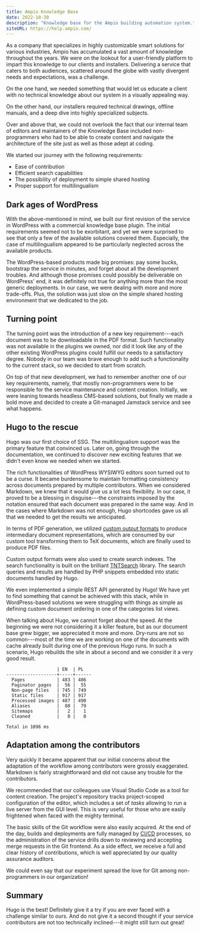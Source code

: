 ```yaml
---
title: Ampio Knowledge Base
date: 2022-10-30
description: "Knowledge base for the Ampio building automation system."
siteURL: https://help.ampio.com/
---
```


As a company that specializes in highly customizable smart solutions for various industries, Ampio has accumulated a vast amount of knowledge throughout the years. We were on the lookout for a user-friendly platform to impart this knowledge to our clients and installers. Delivering a service that caters to both audiences, scattered around the globe with vastly divergent needs and expectations, was a challenge.

On the one hand, we needed something that would let us educate a client with no technical knowledge about our system in a visually appealing way.

On the other hand, our installers required technical drawings, offline manuals, and a deep dive into highly specialized subjects.

Over and above that, we could not overlook the fact that our internal team of editors and maintainers of the Knowledge Base included non-programmers who had to be able to create content and navigate the architecture of the site just as well as those adept at coding.

We started our journey with the following requirements:

- Ease of contribution
- Efficient search capabilities
- The possibility of deployment to simple shared hosting
- Proper support for multilingualism

## Dark ages of WordPress

With the above-mentioned in mind, we built our first revision of the service in WordPress with a commercial knowledge base plugin. The initial requirements seemed not to be exorbitant, and yet we were surprised to see that only a few of the available solutions covered them. Especially, the case of multilingualism appeared to be particularly neglected across the available products.

The WordPress-based products made big promises: pay some bucks, bootstrap the service in minutes, and forget about all the development troubles. And although those promises could possibly be deliverable on WordPress' end, it was definitely not true for anything more than the most generic deployments. In our case, we were dealing with more and more trade-offs. Plus, the solution was just slow on the simple shared hosting environment that we dedicated to the job.

## Turning point

The turning point was the introduction of a new key requirement---each document was to be downloadable in the PDF format. Such functionality was not available in the plugins we owned, nor did it look like any of the other existing WordPress plugins could fulfill our needs to a satisfactory degree. Nobody in our team was brave enough to add such a functionality to the current stack, so we decided to start from scratch.

On top of that new development, we had to remember another one of our key requirements, namely, that mostly non-programmers were to be responsible for the service maintenance and content creation. Initially, we were leaning towards headless CMS-based solutions, but finally we made a bold move and decided to create a Git-managed Jamstack service and see what happens.

## Hugo to the rescue

Hugo was our first choice of SSG. The multilingualism support was the primary feature that convinced us. Later on, going through the documentation, we continued to discover new exciting features that we didn't even know we needed when we started.

The rich functionalities of WordPress WYSIWYG editors soon turned out to be a curse. It became burdensome to maintain formatting consistency across documents prepared by multiple contributors. When we considered Markdown, we knew that it would give us a lot less flexibility. In our case, it proved to be a blessing in disguise---the constraints imposed by the notation ensured that each document was prepared in the same way. And in the cases where Markdown was not enough, Hugo shortcodes gave us all that we needed to get the results we anticipated.

In terms of PDF generation, we utilized [custom output formats](/configuration/output-formats/) to produce intermediary document representations, which are consumed by our custom tool transforming them to TeX documents, which are finally used to produce PDF files.

Custom output formats were also used to create search indexes. The search functionality is built on the brilliant [TNTSearch](https://github.com/teamtnt/tntsearch) library. The search queries and results are handled by PHP snippets embedded into static documents handled by Hugo.

We even implemented a simple REST API generated by Hugo! We have yet to find something that cannot be achieved with this stack, while in WordPress-based solutions we were struggling with things as simple as defining custom document ordering in one of the categories list views.

When talking about Hugo, we cannot forget about the speed. At the beginning we were not considering it a killer feature, but as our document base grew bigger, we appreciated it more and more. Dry-runs are not so common---most of the time we are working on one of the documents with cache already built during one of the previous Hugo runs. In such a scenario, Hugo rebuilds the site in about a second and we consider it a very good result.

```text
                   | EN  | PL
-------------------+-----+------
  Pages            | 483 | 486
  Paginator pages  |  56 |  55
  Non-page files   | 745 | 749
  Static files     | 917 | 917
  Processed images | 487 | 490
  Aliases          |  80 |  79
  Sitemaps         |   2 |   1
  Cleaned          |   0 |   0

Total in 1096 ms
```

## Adaptation among the contributors

Very quickly it became apparent that our initial concerns about the adaptation of the workflow among contributors were grossly exaggerated. Markdown is fairly straightforward and did not cause any trouble for the contributors.

We recommended that our colleagues use Visual Studio Code as a tool for content creation. The project's repository tracks project-scoped configuration of the editor, which includes a set of _tasks_ allowing to run a live server from the GUI level. This is very useful for those who are easily frightened when faced with the mighty terminal.

The basic skills of the Git workflow were also easily acquired. At the end of the day, builds and deployments are fully managed by [CI/CD](g) processes, so the administration of the service drills down to reviewing and accepting merge requests in the Git frontend. As a side effect, we receive a full and clear history of contributions, which is well appreciated by our quality assurance auditors.

We could even say that our experiment spread the love for Git among non-programmers in our organization!

## Summary

Hugo is the best! Definitely give it a try if you are ever faced with a challenge similar to ours. And do not give it a second thought if your service contributors are not too technically inclined---it might still turn out great!
